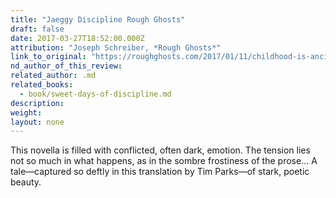 ```yaml
---
title: "Jaeggy Discipline Rough Ghosts"
draft: false
date: 2017-03-27T18:52:00.000Z
attribution: "Joseph Schreiber, *Rough Ghosts*"
link_to_original: "https://roughghosts.com/2017/01/11/childhood-is-ancient-sweet-days-of-discipline-by-fleur-jaeggy/"
nd_author_of_this_review:
related_author: .md
related_books:
  - book/sweet-days-of-discipline.md
description:
weight:
layout: none
---
```

This novella is filled with conflicted, often dark, emotion. The tension lies not so much in what happens, as in the sombre frostiness of the prose... A tale—captured so deftly in this translation by Tim Parks—of stark, poetic beauty.


